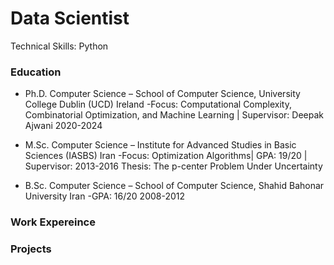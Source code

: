 # Data Scientist
Technical Skills: Python
### Education
- Ph.D. Computer Science – School of Computer Science, University College Dublin (UCD)	Ireland
-Focus: Computational Complexity, Combinatorial Optimization, and Machine Learning | Supervisor: Deepak Ajwani	2020-2024
* M.Sc. Computer Science – Institute for Advanced Studies in Basic Sciences (IASBS)	Iran
-Focus: Optimization Algorithms| GPA: 19/20 | Supervisor: 	2013-2016
Thesis: The p-center Problem Under Uncertainty
+ B.Sc. Computer Science – School of Computer Science, Shahid Bahonar University	Iran
-GPA: 16/20	2008-2012


### Work Expereince
### Projects 
